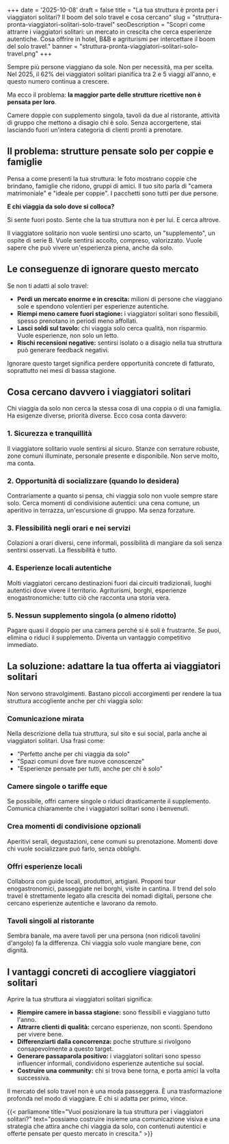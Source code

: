 +++
date = '2025-10-08'
draft = false
title = "La tua struttura è pronta per i viaggiatori solitari? Il boom del solo travel e cosa cercano"
slug = "struttura-pronta-viaggiatori-solitari-solo-travel"
seoDescription = "Scopri come attrarre i viaggiatori solitari: un mercato in crescita che cerca esperienze autentiche. Cosa offrire in hotel, B&B e agriturismi per intercettare il boom del solo travel."
banner = "struttura-pronta-viaggiatori-solitari-solo-travel.png"
+++

Sempre più persone viaggiano da sole. Non per necessità, ma per scelta. Nel 2025, il 62% dei viaggiatori solitari pianifica tra 2 e 5 viaggi all'anno, e questo numero continua a crescere.

Ma ecco il problema: **la maggior parte delle strutture ricettive non è pensata per loro**.

Camere doppie con supplemento singola, tavoli da due al ristorante, attività di gruppo che mettono a disagio chi è solo. Senza accorgertene, stai lasciando fuori un'intera categoria di clienti pronti a prenotare.

## Il problema: strutture pensate solo per coppie e famiglie

Pensa a come presenti la tua struttura: le foto mostrano coppie che brindano, famiglie che ridono, gruppi di amici. Il tuo sito parla di "camera matrimoniale" e "ideale per coppie". I pacchetti sono tutti per due persone.

**E chi viaggia da solo dove si colloca?**

Si sente fuori posto. Sente che la tua struttura non è per lui. E cerca altrove.

Il viaggiatore solitario non vuole sentirsi uno scarto, un "supplemento", un ospite di serie B. Vuole sentirsi accolto, compreso, valorizzato. Vuole sapere che può vivere un'esperienza piena, anche da solo.

## Le conseguenze di ignorare questo mercato

Se non ti adatti al solo travel:

- **Perdi un mercato enorme e in crescita:** milioni di persone che viaggiano sole e spendono volentieri per esperienze autentiche.
- **Riempi meno camere fuori stagione:** i viaggiatori solitari sono flessibili, spesso prenotano in periodi meno affollati.
- **Lasci soldi sul tavolo:** chi viaggia solo cerca qualità, non risparmio. Vuole esperienze, non solo un letto.
- **Rischi recensioni negative:** sentirsi isolato o a disagio nella tua struttura può generare feedback negativi.

Ignorare questo target significa perdere opportunità concrete di fatturato, soprattutto nei mesi di bassa stagione.

## Cosa cercano davvero i viaggiatori solitari

Chi viaggia da solo non cerca la stessa cosa di una coppia o di una famiglia. Ha esigenze diverse, priorità diverse. Ecco cosa conta davvero:

### 1. Sicurezza e tranquillità
Il viaggiatore solitario vuole sentirsi al sicuro. Stanze con serrature robuste, zone comuni illuminate, personale presente e disponibile. Non serve molto, ma conta.

### 2. Opportunità di socializzare (quando lo desidera)
Contrariamente a quanto si pensa, chi viaggia solo non vuole sempre stare solo. Cerca momenti di condivisione autentici: una cena comune, un aperitivo in terrazza, un'escursione di gruppo. Ma senza forzature.

### 3. Flessibilità negli orari e nei servizi
Colazioni a orari diversi, cene informali, possibilità di mangiare da soli senza sentirsi osservati. La flessibilità è tutto.

### 4. Esperienze locali autentiche
Molti viaggiatori cercano destinazioni fuori dai circuiti tradizionali, luoghi autentici dove vivere il territorio. Agriturismi, borghi, esperienze enogastronomiche: tutto ciò che racconta una storia vera.

### 5. Nessun supplemento singola (o almeno ridotto)
Pagare quasi il doppio per una camera perché si è soli è frustrante. Se puoi, elimina o riduci il supplemento. Diventa un vantaggio competitivo immediato.

## La soluzione: adattare la tua offerta ai viaggiatori solitari

Non servono stravolgimenti. Bastano piccoli accorgimenti per rendere la tua struttura accogliente anche per chi viaggia solo:

### Comunicazione mirata
Nella descrizione della tua struttura, sul sito e sui social, parla anche ai viaggiatori solitari. Usa frasi come:
- "Perfetto anche per chi viaggia da solo"
- "Spazi comuni dove fare nuove conoscenze"
- "Esperienze pensate per tutti, anche per chi è solo"

### Camere singole o tariffe eque
Se possibile, offri camere singole o riduci drasticamente il supplemento. Comunica chiaramente che i viaggiatori solitari sono i benvenuti.

### Crea momenti di condivisione opzionali
Aperitivi serali, degustazioni, cene comuni su prenotazione. Momenti dove chi vuole socializzare può farlo, senza obblighi.

### Offri esperienze locali
Collabora con guide locali, produttori, artigiani. Proponi tour enogastronomici, passeggiate nei borghi, visite in cantina. Il trend del solo travel è strettamente legato alla crescita dei nomadi digitali, persone che cercano esperienze autentiche e lavorano da remoto.

### Tavoli singoli al ristorante
Sembra banale, ma avere tavoli per una persona (non ridicoli tavolini d'angolo) fa la differenza. Chi viaggia solo vuole mangiare bene, con dignità.

## I vantaggi concreti di accogliere viaggiatori solitari

Aprire la tua struttura ai viaggiatori solitari significa:

- **Riempire camere in bassa stagione:** sono flessibili e viaggiano tutto l'anno.
- **Attrarre clienti di qualità:** cercano esperienze, non sconti. Spendono per vivere bene.
- **Differenziarti dalla concorrenza:** poche strutture si rivolgono consapevolmente a questo target.
- **Generare passaparola positivo:** i viaggiatori solitari sono spesso influencer informali, condividono esperienze autentiche sui social.
- **Costruire una community:** chi si trova bene torna, e porta amici la volta successiva.

Il mercato del solo travel non è una moda passeggera. È una trasformazione profonda nel modo di viaggiare. E chi si adatta per primo, vince.

{{< parliamone title="Vuoi posizionare la tua struttura per i viaggiatori solitari?" text="possiamo costruire insieme una comunicazione visiva e una strategia che attira anche chi viaggia da solo, con contenuti autentici e offerte pensate per questo mercato in crescita." >}}
